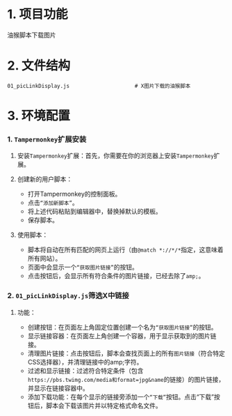 # 1. 项目功能

油猴脚本下载图片

# 2. 文件结构

```
01_picLinkDisplay.js                     # X图片下载的油猴脚本
```


# 3. 环境配置

### 1. `Tampermonkey`扩展安装

1. 安装`Tampermonkey`扩展：首先，你需要在你的浏览器上安装`Tampermonkey`扩展。

3. 创建新的用户脚本：
   - 打开Tampermonkey的控制面板。
   - 点击`“添加新脚本”`。
   - 将上述代码粘贴到编辑器中，替换掉默认的模板。
   - 保存脚本。

4. 使用脚本：
   - 脚本将自动在所有匹配的网页上运行（由`@match *://*/*`指定，这意味着所有网站）。
   - 页面中会显示一个`“获取图片链接”`的按钮。
   - 点击按钮后，会显示所有符合条件的图片链接，已经去除了`amp;`。


### 2. `01_picLinkDisplay.js`筛选X中链接

1. 功能：

   - 创建按钮：在页面左上角固定位置创建一个名为`“获取图片链接”`的按钮。
   - 显示链接容器：在页面左上角创建一个容器，用于显示获取到的图片链接。
   - 清理图片链接：点击按钮后，脚本会查找页面上的所有`图片链接`（符合特定CSS选择器），并清理链接中的amp;字符。
   - 过滤和显示链接：过滤符合特定条件（包含`https://pbs.twimg.com/media和format=jpg&name`的链接）的图片链接，并显示在链接容器中。
   - 添加下载功能：在每个显示的链接旁添加一个`“下载”`按钮。点击“下载”按钮后，脚本会下载该图片并以特定格式命名文件。




